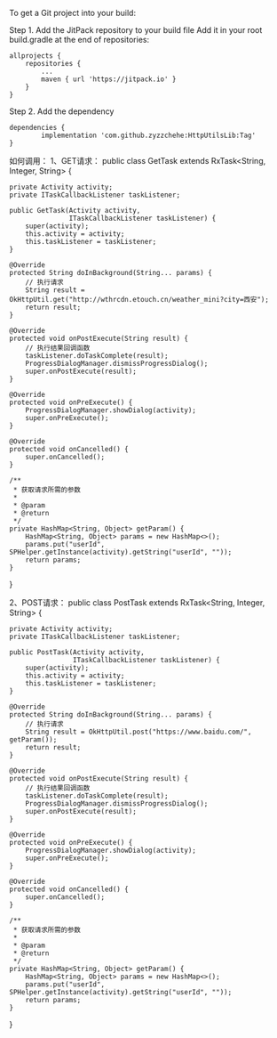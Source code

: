 To get a Git project into your build:

Step 1. Add the JitPack repository to your build file
Add it in your root build.gradle at the end of repositories:

	allprojects {
		repositories {
			...
			maven { url 'https://jitpack.io' }
		}
	}
Step 2. Add the dependency

	dependencies {
	        implementation 'com.github.zyzzchehe:HttpUtilsLib:Tag'
	}
  
如何调用：
1、GET请求：
public class GetTask extends RxTask<String, Integer, String> {

    private Activity activity;
    private ITaskCallbackListener taskListener;

    public GetTask(Activity activity,
                   ITaskCallbackListener taskListener) {
        super(activity);
        this.activity = activity;
        this.taskListener = taskListener;
    }

    @Override
    protected String doInBackground(String... params) {
        // 执行请求
        String result = OkHttpUtil.get("http://wthrcdn.etouch.cn/weather_mini?city=西安");
        return result;
    }

    @Override
    protected void onPostExecute(String result) {
        // 执行结果回调函数
        taskListener.doTaskComplete(result);
        ProgressDialogManager.dismissProgressDialog();
        super.onPostExecute(result);
    }

    @Override
    protected void onPreExecute() {
        ProgressDialogManager.showDialog(activity);
        super.onPreExecute();
    }

    @Override
    protected void onCancelled() {
        super.onCancelled();
    }

    /**
     * 获取请求所需的参数
     *
     * @param
     * @return
     */
    private HashMap<String, Object> getParam() {
        HashMap<String, Object> params = new HashMap<>();
        params.put("userId", SPHelper.getInstance(activity).getString("userId", ""));
        return params;
    }
}

2、POST请求：
public class PostTask extends RxTask<String, Integer, String> {

    private Activity activity;
    private ITaskCallbackListener taskListener;

    public PostTask(Activity activity,
                    ITaskCallbackListener taskListener) {
        super(activity);
        this.activity = activity;
        this.taskListener = taskListener;
    }

    @Override
    protected String doInBackground(String... params) {
        // 执行请求
        String result = OkHttpUtil.post("https://www.baidu.com/", getParam());
        return result;
    }

    @Override
    protected void onPostExecute(String result) {
        // 执行结果回调函数
        taskListener.doTaskComplete(result);
        ProgressDialogManager.dismissProgressDialog();
        super.onPostExecute(result);
    }

    @Override
    protected void onPreExecute() {
        ProgressDialogManager.showDialog(activity);
        super.onPreExecute();
    }

    @Override
    protected void onCancelled() {
        super.onCancelled();
    }

    /**
     * 获取请求所需的参数
     *
     * @param
     * @return
     */
    private HashMap<String, Object> getParam() {
        HashMap<String, Object> params = new HashMap<>();
        params.put("userId", SPHelper.getInstance(activity).getString("userId", ""));
        return params;
    }
}
